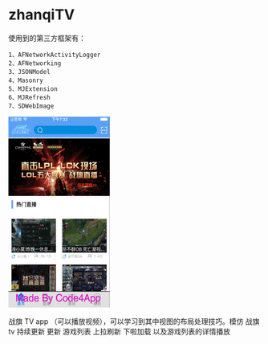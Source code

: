 # zhanqiTV

使用到的第三方框架有：
```
1、AFNetworkActivityLogger
2、AFNetworking
3、JSONModel
4、Masonry
5、MJExtension
6、MJRefresh
7、SDWebImage

```

![image](https://github.com/KeenTeam1990/zhanqiTV/blob/master/introductionimages/2055.gif)

战旗 TV app （可以播放视频），可以学习到其中视图的布局处理技巧。模仿 战旗tv 持续更新 更新 游戏列表
上拉刷新 下啦加载 以及游戏列表的详情播放

